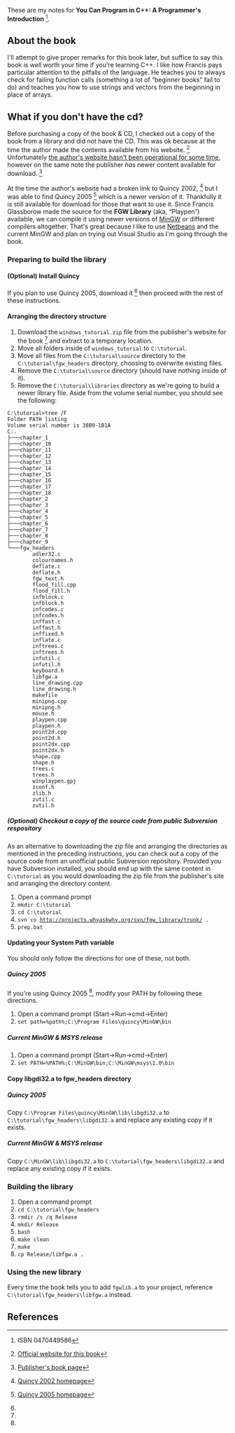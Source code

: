 These are my notes for **You Can Program in C++: A Programmer's
Introduction** [^1].

About the book
--------------

I'll attempt to give proper remarks for this book later, but suffice to
say this book is *well* worth your time if you're learning C++. I like
how Francis pays particular attention to the pitfalls of the language.
He teaches you to always check for failing function calls (something a
lot of “beginner books” fail to do) and teaches you how to use strings
and vectors from the beginning in place of arrays.

What if you don't have the cd?
------------------------------

Before purchasing a copy of the book & CD, I checked out a copy of the
book from a library and did not have the CD. This was ok because at the
time the author made the contents available from his website. [^2]
Unfortunately [the author's website hasn't been operational for some
time](http://www.whyaskwhy.org/blog/1176/), however on the same note the
publisher *has* newer content available for download. [^3]

At the time the author's website had a broken link to Quincy 2002, [^4]
but I was able to find Quincy 2005 [^5] which is a newer version of it.
Thankfully it is still available for download for those that want to use
it. Since Francis Glassborow made the source for the **FGW Library**
(aka, “Playpen”) available, we can compile it using newer versions of
[MinGW](wikipedia:Mingw "wikilink") or different compilers altogether.
That's great because I like to use
[Netbeans](wikipedia:Netbeans "wikilink") and the current MinGW and plan
on trying out Visual Studio as I'm going through the book.

### Preparing to build the library

#### (Optional) Install Quincy

If you plan to use Quincy 2005, download it [^6] then proceed with the
rest of these instructions.

#### Arranging the directory structure

1.  Download the `windows_tutorial.zip` file from the publisher's
    website for the book [^7] and extract to a temporary location.
2.  Move all folders inside of `windows_tutorial` to `C:\tutorial`.
3.  Move all files from the `C:\tutorial\source` directory to the
    `C:\tutorial\fgw_headers` directory, choosing to overwrite existing
    files.
4.  Remove the `C:\tutorial\source` directory (should have nothing
    inside of it).
5.  Remove the `C:\tutorial\libraries` directory as we're going to build
    a newer library file. Aside from the volume serial number, you
    should see the following:

<!-- -->

    C:\tutorial>tree /F
    Folder PATH listing
    Volume serial number is 38B9-1B1A
    C:.
    ├───chapter_1
    ├───chapter_10
    ├───chapter_11
    ├───chapter_12
    ├───chapter_13
    ├───chapter_14
    ├───chapter_15
    ├───chapter_16
    ├───chapter_17
    ├───chapter_18
    ├───chapter_2
    ├───chapter_3
    ├───chapter_4
    ├───chapter_5
    ├───chapter_6
    ├───chapter_7
    ├───chapter_8
    ├───chapter_9
    └───fgw_headers
            adler32.c
            colournames.h
            deflate.c
            deflate.h
            fgw_text.h
            flood_fill.cpp
            flood_fill.h
            infblock.c
            infblock.h
            infcodes.c
            infcodes.h
            inffast.c
            inffast.h
            inffixed.h
            inflate.c
            inftrees.c
            inftrees.h
            infutil.c
            infutil.h
            keyboard.h
            libfgw.a
            line_drawing.cpp
            line_drawing.h
            makefile
            minipng.cpp
            minipng.h
            mouse.h
            playpen.cpp
            playpen.h
            point2d.cpp
            point2d.h
            point2dx.cpp
            point2dx.h
            shape.cpp
            shape.h
            trees.c
            trees.h
            winplaypen.gpj
            zconf.h
            zlib.h
            zutil.c
            zutil.h

##### (Optional) Checkout a copy of the source code from public Subversion respository

As an alternative to downloading the zip file and arranging the
directories as mentioned in the preceding instructions, you can check
out a copy of the source code from an unofficial public Subversion
repository. Provided you have Subversion installed, you should end up
with the same content in `C:\tutorial` as you would downloading the zip
file from the publisher's site and arranging the directory content.

1.  Open a command prompt
2.  `mkdir C:\tutorial`
3.  `cd C:\tutorial`
4.  `svn co `[`http://projects.whyaskwhy.org/svn/fgw_library/trunk/`](http://projects.whyaskwhy.org/svn/fgw_library/trunk/)` .`
5.  `prep.bat`

#### Updating your System Path variable

You should only follow the directions for one of these, not both.

##### Quincy 2005

If you're using Quincy 2005 [^8], modify your PATH by following these
directions.

1.  Open a command prompt (Start-&gt;Run-&gt;cmd-&gt;Enter)
2.  `set path=%path%;C:\Program Files\quincy\MinGW\bin`

##### Current MinGW & MSYS release

1.  Open a command prompt (Start-&gt;Run-&gt;cmd-&gt;Enter)
2.  `set PATH=%PATH%;C:\MinGW\bin;C:\MinGW\msys\1.0\bin`

#### Copy libgdi32.a to fgw\_headers directory

##### Quincy 2005

Copy `C:\Program Files\quincy\MinGW\lib\libgdi32.a` to
`C:\tutorial\fgw_headers\libgdi32.a` and replace any existing copy if it
exists.

##### Current MinGW & MSYS release

Copy `C:\MinGW\lib\libgdi32.a` to `C:\tutorial\fgw_headers\libgdi32.a`
and replace any existing copy if it exists.

### Building the library

1.  Open a command prompt
2.  `cd C:\tutorial\fgw_headers`
3.  `rmdir /s /q Release`
4.  `mkdir Release`
5.  `bash`
6.  `make clean`
7.  `make`
8.  `cp Release/libfgw.a .`

### Using the new library

Every time the book tells you to add `fgwlib.a` to your project,
reference `C:\tutorial\fgw_headers\libfgw.a` instead.

References
----------

<references />
<Category:Programming> <Category:Software> <Category:Books>

[^1]: ISBN 0470449586

[^2]: [Official website for this
    book](http://www.spellen.org/youcandoit/resources.htm)

[^3]: [Publisher's book
    page](http://www.wiley.com/legacy/wileychi/glassborowc++/material.html)

[^4]: [Quincy 2002 homepage](http://alstevens.com/quincy.html)

[^5]: [Quincy 2005 homepage](http://www.codecutter.net/tools/quincy/)

[^6]:

[^7]:

[^8]:

